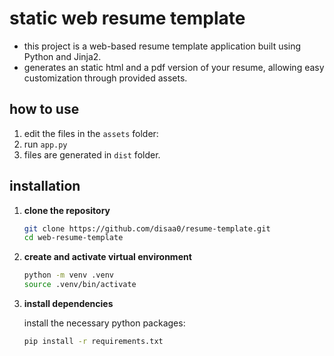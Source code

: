 # static web resume template
- this project is a web-based resume template application built using Python and Jinja2.
- generates an static html and a pdf version of your resume, allowing easy customization through provided assets.

## how to use
1. edit the files in the `assets` folder:
2. run `app.py`
3. files are generated in `dist` folder.

## installation

1. **clone the repository**

    ```sh
    git clone https://github.com/disaa0/resume-template.git
    cd web-resume-template
    ```

2. **create and activate virtual environment**

    ```sh
    python -m venv .venv
    source .venv/bin/activate
    ```

3. **install dependencies**

    install the necessary python packages:

    ```sh
    pip install -r requirements.txt
    ```
